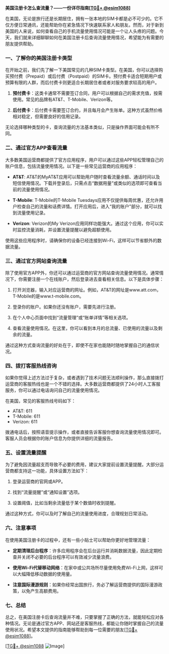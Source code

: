 **美国注册卡怎么查流量？——一份详尽指南[[TG💪+ @esim1088](https://t.me/s/esim1088)]**

在美国，无论是旅行还是长期居住，拥有一张本地的SIM卡都是必不可少的。它不仅方便日常通讯，还能帮助你在紧急情况下快速联系家人和朋友。然而，对于新到美国的人来说，如何查看自己的手机流量使用情况可能是一个让人头疼的问题。今天，我们就来详细聊聊如何在美国注册卡后查询流量使用情况，希望能为有需要的朋友提供帮助。

### 一、了解你的美国注册卡类型

在开始之前，我们先了解一下美国常见的几种SIM卡类型。在美国，你可以选择购买预付费（Prepaid）或后付费（Postpaid）的SIM卡。预付费卡适合短期用户或预算有限的人群，而后付费卡则更适合长期居住者或者对服务要求较高的用户。

1. **预付费卡**：这类卡通常不需要签订合同，用户可以根据自己的需求充值，按需使用。常见的品牌有AT&T、T-Mobile、Verizon等。
   
2. **后付费卡**：后付费卡需要签订合约，并且每月会产生账单。这种方式虽然价格相对稳定，但需要良好的信用记录。

无论选择哪种类型的卡，查询流量的方法基本类似，只是操作界面可能会有所不同。

### 二、通过官方APP查看流量

大多数美国运营商都提供了官方应用程序，用户可以通过这些APP轻松管理自己的账户信息，包括流量使用情况。以下是一些常见运营商的应用程序：

- **AT&T**: AT&T的MyAT&T应用可以帮助用户随时查看流量余额、通话时间以及短信使用情况。下载并登录后，只需点击“数据用量”或类似的选项即可查看当前的流量使用情况。
  
- **T-Mobile**: T-Mobile的T-Mobile Tuesdays应用不仅提供每周优惠，还允许用户检查自己的流量和话费详情。打开应用后，进入“我的账户”部分，就可以找到流量使用记录。

- **Verizon**: Verizon的My Verizon应用同样功能强大。通过这个应用，你可以实时监控流量消耗，并设置流量提醒以避免超额使用。

使用这些应用程序时，请确保你的设备已经连接到Wi-Fi，这样可以节省额外的数据流量。

### 三、通过官方网站查询流量

除了使用官方APP外，你还可以通过运营商的官方网站查询流量使用情况。通常情况下，你需要注册一个在线账户，然后登录进去查看相关信息。以下是具体步骤：

1. 打开浏览器，输入对应运营商的网址。例如，AT&T的网址是www.att.com，T-Mobile的是www.t-mobile.com。
   
2. 登录你的账户。如果你还没有账户，需要先进行注册。

3. 在个人中心页面中找到“流量管理”或“账单详情”等相关选项。

4. 查看流量使用情况。在这里，你可以看到本月的总流量、已使用的流量以及剩余的流量。

通过这种方式查询流量的好处在于，即使不在家也能随时随地掌握自己的通信状况。

### 四、拨打客服热线咨询

如果你觉得上述方法过于复杂，或者遇到了技术问题无法顺利操作，那么直接拨打运营商的客服热线也是一个不错的选择。大多数运营商都提供了24小时人工客服服务，你可以通过电话询问自己的流量使用情况。

在美国，常见的客服热线号码如下：
- AT&T: 611
- T-Mobile: 611
- Verizon: 611

拨通电话后，按照语音提示操作，或者直接告诉客服你想查询流量使用情况即可。客服人员会根据你的账户信息为你提供详细的流量报告。

### 五、设置流量提醒

为了避免因流量超支而导致不必要的费用，建议大家提前设置流量提醒。大部分运营商都支持这一功能，具体设置方法如下：

1. 登录运营商的官网或APP。
   
2. 找到“流量提醒”或“通知设置”选项。
   
3. 设置阈值，比如当剩余流量低于某个数值时收到提醒。

通过这种方式，你可以及时了解自己的流量使用进度，合理规划日常活动。

### 六、注意事项

在使用美国注册卡的过程中，还有一些小贴士可以帮助你更好地管理流量：

- **定期清理后台程序**：许多应用程序会在后台运行并消耗数据流量，因此定期检查并关闭不必要的后台程序可以有效减少流量浪费。
  
- **使用Wi-Fi代替移动网络**：在家中或公共场所尽量使用免费Wi-Fi上网，这样可以大幅降低移动数据的使用量。

- **注意国际漫游规则**：如果你经常出国旅行，务必了解运营商提供的国际漫游政策，以免产生高额费用。

### 七、总结

总之，在美国注册卡后查询流量并不难，只要掌握了正确的方法，就能轻松应对各种情况。无论是通过官方APP、网站还是客服热线，都能让你随时掌握自己的流量使用状况。希望本文提供的指南能够帮助到每一位需要的朋友[[TG💪+ @esim1088](https://t.me/s/esim1088)]。

[[TG💪+ @esim1088](https://t.me/s/esim1088) ![Image](https://i.postimg.cc/4NQfJmqS/Snipaste-2025-05-13-00-14-12.png)]